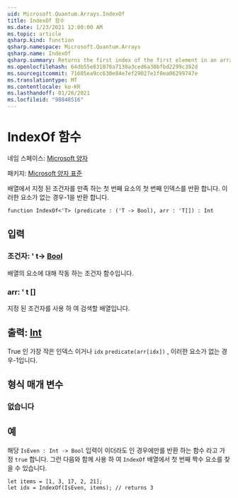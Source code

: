 ```yaml
---
uid: Microsoft.Quantum.Arrays.IndexOf
title: IndexOf 함수
ms.date: 1/23/2021 12:00:00 AM
ms.topic: article
qsharp.kind: function
qsharp.namespace: Microsoft.Quantum.Arrays
qsharp.name: IndexOf
qsharp.summary: Returns the first index of the first element in an array that satisfies a given predicate. If no such element exists, returns -1.
ms.openlocfilehash: 64db55e831078a7130a3ced6a30bfbd2299c392d
ms.sourcegitcommit: 71605ea9cc630e84e7ef29027e1f0ea06299747e
ms.translationtype: MT
ms.contentlocale: ko-KR
ms.lasthandoff: 01/26/2021
ms.locfileid: "98848516"
---
```

# <a name="indexof-function"></a>IndexOf 함수

네임 스페이스: [Microsoft 양자](xref:Microsoft.Quantum.Arrays)

패키지: [Microsoft 양자 표준](https://nuget.org/packages/Microsoft.Quantum.Standard)


배열에서 지정 된 조건자를 만족 하는 첫 번째 요소의 첫 번째 인덱스를 반환 합니다. 이러한 요소가 없는 경우-1을 반환 합니다.

```qsharp
function IndexOf<'T> (predicate : ('T -> Bool), arr : 'T[]) : Int
```


## <a name="input"></a>입력

### <a name="predicate--t---bool"></a>조건자: ' t-> [Bool](xref:microsoft.quantum.lang-ref.bool)

배열의 요소에 대해 작동 하는 조건자 함수입니다.


### <a name="arr--t"></a>arr: ' t []

지정 된 조건자를 사용 하 여 검색할 배열입니다.



## <a name="output--int"></a>출력: [Int](xref:microsoft.quantum.lang-ref.int)

True 인 가장 작은 인덱스 이거나 `idx` `predicate(arr[idx])` , 이러한 요소가 없는 경우-1입니다.

## <a name="type-parameters"></a>형식 매개 변수

### <a name="t"></a>없습니다



## <a name="example"></a>예

해당 `IsEven : Int -> Bool` 입력이 이더라도 인 경우에만를 반환 하는 함수 라고 가정 `true` 합니다. 그런 다음와 함께 사용 하 여 `IndexOf` 배열에서 첫 번째 짝수 요소를 찾을 수 있습니다.

```qsharp
let items = [1, 3, 17, 2, 21];
let idx = IndexOf(IsEven, items); // returns 3
```